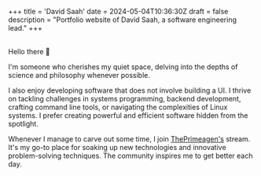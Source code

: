 +++
title = 'David Saah'
date = 2024-05-04T10:36:30Z
draft = false
description = "Portfolio website of David Saah, a software engineering lead."
+++

\
Hello there :wave:

I'm someone who cherishes my quiet space, delving into the depths of science and
philosophy whenever possible.

I also enjoy developing software that does not involve building a UI. I thrive
on tackling challenges in systems programming, backend development, crafting
command line tools, or navigating the complexities of Linux systems. I prefer
creating powerful and efficient software hidden from the spotlight.

Whenever I manage to carve out some time, I join [ThePrimeagen's](https://twitch.tv/ThePrimeagen)
stream. It's my go-to place for soaking up new technologies and innovative
problem-solving techniques. The community inspires me to get better each day.
